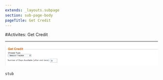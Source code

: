```yaml
---
extends: _layouts.subpage
section: sub-page-body
pageTitle: Get Credit
---
```


#Activites: Get Credit

---

![Image of Get Credit](../img/activity/get_credit.png)

`stub`
